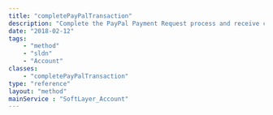 ```yaml
---
title: "completePayPalTransaction"
description: "Complete the PayPal Payment Request process and receive confirmation message. During the process of submitting a PayPal payment request, the customer is redirected to PayPal to confirm the request.  Once confirmed, PayPal returns the customer to SoftLayer where an attempt is made to finalize the transaction.  A status message regarding the attempt is returned to the calling function. "
date: "2018-02-12"
tags:
    - "method"
    - "sldn"
    - "Account"
classes:
    - "completePayPalTransaction"
type: "reference"
layout: "method"
mainService : "SoftLayer_Account"
---
```

